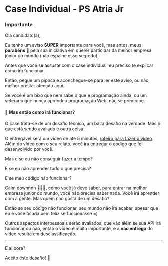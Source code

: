 # Case Individual - PS Atria Jr

### Importante
<p>Olá candidato(a),</p>
<p>Eu tenho um aviso <strong>SUPER</strong> importante para você, mas antes, meus <strong>parabéns 🎉</strong> pela sua iniciativa em querer participar da melhor empresa júnior do mundo (não espalhe esse segredo).</p>
<p>Antes que você se assuste com o case individual, eu preciso te explicar como irá funcionar.</p>
<p>Então, pegue um pipoca e aconchegue-se para ler este aviso, ou não, melhor prestar atenção aqui.</p>
<p>Se você é um bixo que nem sabe o que é programação ainda, ou um veterano que nunca aprendeu programação Web, não se preocupe.</p>
<h4> 🤔 Mas então como irá funcionar?</h4>
<p>O case trata-se de um desafio técnico, um baita desafio na verdade. Mas o que está sendo avaliado é outra coisa.</p>
<p>O entregável será um vídeo de até 5 minutos, <a href="./instructions/roteiro.md">roteiro para fazer o vídeo</a>. Além do vídeo com o seu relato, você irá entregar o código que foi desenvolvido por você. </p>
<p>Mas e se eu não conseguir fazer a tempo?</p>
<p>E se eu não aprender tudo o que precisa?</p>
<p>E se meu código não funcionar? </p>
<p>Calm downnnn 💆🏻‍♀️, como você já deve saber, para entrar na melhor empresa junior do mundo, você não precisa saber nada. Você irá aprender com a gente. Mas quem não gosta de um desafio?</p>
<p>Então se seu código não funcionar, seu mundo não irá acabar, apesar que eu e você ficaria bem feliz se funcionasse =)</p>
<p>Outros aspectos interpessoais serão avaliados, que vão além se sua API irá funcionar ou não, então o vídeo é muito importante, e a <strong>não entrega</strong> do vídeo resulta em desclassificação.</p>

---

<p>E ai bora?</p>
<p><a href="./instructions/desafio.md">Aceito este desafio! 🚀</a></p>
